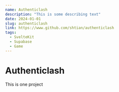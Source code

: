 ```yaml
---
name: Authenticlash
description: "This is some describing text"
date: 2024-01-01
slug: authenticlash
link: https://www.github.com/shtian/authenticlash
tags:
  - SvelteKit
  - Supabase
  - Game
---
```


# Authenticlash

This is one project
